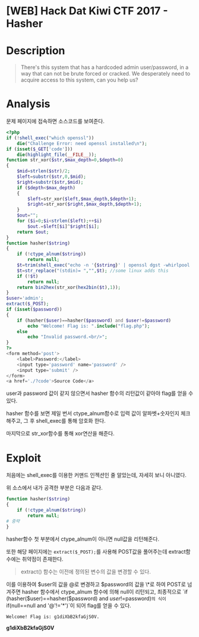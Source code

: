 # [WEB] Hack Dat Kiwi CTF 2017 - Hasher

# Description

>   There's this system that has a hardcoded admin user/password, in a way that can not be brute forced or cracked. We desperately need to acquire access to this system, can you help us?

# Analysis

문제 페이지에 접속하면 소스코드를 보여준다.

```php
<?php
if (!shell_exec("which openssl"))
    die("Challenge Error: need openssl installed\n");
if (isset($_GET['code']))
    die(highlight_file(__FILE__));
function str_xor($str,$max_depth=0,$depth=0)
{
    $mid=strlen($str)/2;
    $left=substr($str,0,$mid);
    $right=substr($str,$mid);
    if ($depth<$max_depth)
    {
        $left=str_xor($left,$max_depth,$depth+1);
        $right=str_xor($right,$max_depth,$depth+1);
    }
    $out="";
    for ($i=0;$i<strlen($left);++$i)
        $out.=$left[$i]^$right[$i];
    return $out;
}
function hasher($string)
{
    if (!ctype_alnum($string))
        return null;
    $t=trim(shell_exec("echo -n '{$string}' | openssl dgst -whirlpool | openssl dgst -rmd160"));
    $t=str_replace("(stdin)= ","",$t); //some linux adds this
    if (!$t)
        return null;
    return bin2hex(str_xor(hex2bin($t),1));
}
$user='admin';
extract($_POST);
if (isset($password))
{
    if (hasher($user)==hasher($password) and $user!=$password)
        echo "Welcome! Flag is: ".include("flag.php");
    else
        echo "Invalid password.<br/>";
}
?>
<form method='post'>
    <label>Password:</label>
    <input type='password' name='password' />
    <input type='submit' />
</form>
<a href='./?code'>Source Code</a>
```

user과 password 값이 같지 않으면서 hasher 함수의 리턴값이 같아야 flag를 얻을 수 있다.

hasher 함수를 보면 제일 번서 ctype_alnum함수로 입력 값이 알파벳+숫자인지 체크해주고, 그 후 shell_exec를 통해 암호화 한다.

마지막으로 str_xor함수를 통해 xor연산을 해준다.

# Exploit

처음에는 shell_exec를 이용한 커맨드 인젝션인 줄 알았는데, 자세히 보니 아니였다.

위 소스에서 내가 공격한 부분은 다음과 같다.

```php
function hasher($string)
{
    if (!ctype_alnum($string))
        return null;
# 중략
}
```

hasher함수 첫 부분에서 ctype_alnum이 아니면 null값을 리턴해준다.

또한 해당 페이지에는 `extract($_POST);`를 사용해 POST값을 풀어주는데 extract함수에는 취약점이 존재한다.

>  extract() 함수는 이전에 정의된 변수의 값을 변경할 수 있다.

이를 이용하여 $user의 값을 @로 변경하고 $password의 값을 \*로 하여 POST로 넘겨주면 hasher 함수에서 ctype_alnum 함수에 의해 null이 리턴되고, 최종적으로 `if (hasher($user)==hasher($password) and $user!=$password)`의 식이 `if(null==null and '@'!='*')`이 되어 flag를 얻을 수 있다.

```html
Welcome! Flag is: g1diXbB2kfaGjS0V.
```



**g1diXbB2kfaGjS0V**